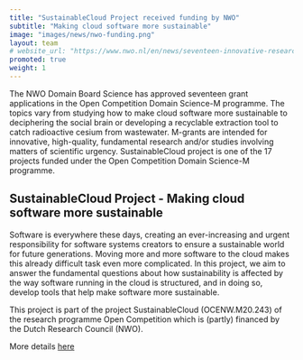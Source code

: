 ```yaml
---
title: "SustainableCloud Project received funding by NWO"
subtitle: "Making cloud software more sustainable"
image: "images/news/nwo-funding.png"
layout: team
# website_url: "https://www.nwo.nl/en/news/seventeen-innovative-research-projects-launched-through-open-competition-domain-science-m-1"
promoted: true
weight: 1
---
```



The NWO Domain Board Science has approved seventeen grant applications in the Open Competition Domain Science-M programme. The topics vary from studying how to make cloud software more sustainable to deciphering the social brain or developing a recyclable extraction tool to catch radioactive cesium from wastewater. M-grants are intended for innovative, high-quality, fundamental research and/or studies involving matters of scientific urgency. SustainableCloud project is one of the 17 projects funded under the Open Competition Domain Science-M programme. 

## SustainableCloud Project - Making cloud software more sustainable

Software is everywhere these days, creating an ever-increasing and urgent responsibility for software systems creators to ensure a sustainable world for future generations. Moving more and more software to the cloud makes this already difficult task even more complicated. In this project, we aim to answer the fundamental questions about how sustainability is affected by the way software running in the cloud is structured, and in doing so, develop tools that help make software more sustainable.

This project is part of the project SustainableCloud (OCENW.M20.243) of the research programme Open Competition which is (partly) financed by the Dutch Research Council (NWO).


More details [here](https://www.nwo.nl/en/news/seventeen-innovative-research-projects-launched-through-open-competition-domain-science-m-1)


